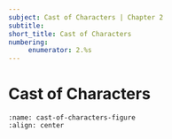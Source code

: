 ```yaml
---
subject: Cast of Characters | Chapter 2
subtitle:
short_title: Cast of Characters
numbering: 
     enumerator: 2.%s
---
```


# Cast of Characters


```{figure} C:\Users\entan\mystmd-quickstart\cast-of-characters-compressed.jpeg
:name: cast-of-characters-figure
:align: center
```